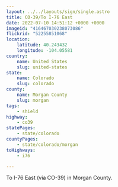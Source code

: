 ```yaml
---
layout: ../../layouts/sign/single.astro
title: CO-39/To I-76 East
date: 2022-07-10 14:51:12 +0000 +0000
imageid: "416467030238073086"
flickrid: "52255851068"
location:
    latitude: 40.243432
    longitude: -104.05581
country:
    name: United States
    slug: united-states
state:
    name: Colorado
    slug: colorado
county:
    name: Morgan County
    slug: morgan
tags:
    - shield
highway:
    - co39
statePages:
    - state/colorado
countyPages:
    - state/colorado/morgan
toHighways:
    - i76

---
```

To I-76 East (via CO-39) in Morgan County.
